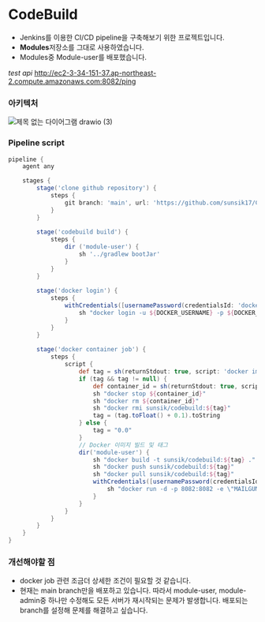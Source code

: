 # CodeBuild

- Jenkins를 이용한 CI/CD pipeline을 구축해보기 위한 프로젝트입니다.
- **Modules**저장소를 그대로 사용하였습니다.
- Modules중 Module-user를 배포했습니다.

*test api*
http://ec2-3-34-151-37.ap-northeast-2.compute.amazonaws.com:8082/ping


### 아키텍처
![제목 없는 다이어그램 drawio (3)](https://github.com/sunsik17/CodeBuild/assets/117346927/383f821b-2f33-466c-ad3b-16c2a3060c76)


### Pipeline script
``` groovy
pipeline {
    agent any

    stages {
        stage('clone github repository') {
            steps {
                git branch: 'main', url: 'https://github.com/sunsik17/CodeBuild.git' // Git 저장소 클론
            }
        }
        
        stage('codebuild build') {
            steps {
                dir ('module-user') {
                    sh '../gradlew bootJar'
                }
            }
        }
        
        stage('docker login') {
            steps {
                withCredentials([usernamePassword(credentialsId: 'docker-login', usernameVariable: 'DOCKER_USERNAME', passwordVariable: 'DOCKER_PASSWORD')]) {
                    sh "docker login -u ${DOCKER_USERNAME} -p ${DOCKER_PASSWORD}"
                }
            }
        }
        
        stage('docker container job') {
            steps {
                script {
                    def tag = sh(returnStdout: true, script: 'docker images sunsik/codebuild --format "{{.Tag}}"').trim()
                    if (tag && tag != null) {
                        def container_id = sh(returnStdout: true, script: 'docker container ls -lq').trim()
                        sh "docker stop ${container_id}"
                        sh "docker rm ${container_id}"
                        sh "docker rmi sunsik/codebuild:${tag}"
                        tag = (tag.toFloat() + 0.1).toString
                    } else {
                        tag = "0.0"
                    }
                    // Docker 이미지 빌드 및 태그
                    dir('module-user') {
                        sh "docker build -t sunsik/codebuild:${tag} ."
                        sh "docker push sunsik/codebuild:${tag}"
                        sh "docker pull sunsik/codebuild:${tag}"
                        withCredentials([usernamePassword(credentialsId: 'mailgun-secret', usernameVariable: 'MAILGUN_OWNER_EMAIL', passwordVariable: 'MAILGUN_KEY')]) {
                            sh "docker run -d -p 8082:8082 -e \"MAILGUN_OWNER_EMAIL=${MAILGUN_OWNER_EMAIL}\" -e \"MAILGUN_KEY=${MAILGUN_KEY}\" sunsik/codebuild:${tag}"
                        }
                    }
                }
            }
        }
    }
}
```

### 개선해야할 점
- docker job 관련 조금더 상세한 조건이 필요할 것 같습니다.
- 현재는 main branch만을 배포하고 있습니다. 따라서 module-user, module-admin중 하나만 수정해도 모든 서버가 재시작되는 문제가 발생합니다. 배포되는 branch를 설정해 문제를 해결하고 싶습니다.
